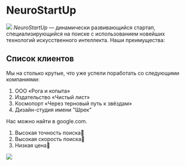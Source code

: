 # NeuroStartUp
![](https://netology-code.github.io/git-homeworks/introduction/assets/logo.png)
*NeuroStartUp* — динамически развивающийся стартап, специализирующийся на поиске с использованием новейших технологий искусственного интеллекта.
Наши преимущества:


## Список клиентов
Мы на столько крутые, что уже успели поработать со следующими компаниями:
1. ООО «Рога и копыта»
2. Издательство «Чистый лист»
3. Космопорт «Через терновый путь к звёздам»
4. Дизайн-студия имени "Шрек"


Нас можно найти в google.com. 

1. Высокая точность поиска🧭
2. Высокая скорость поиска🚀
3. Низкая цена🌠


![](https://get.wallhere.com/photo/abstract-3D-Abstract-futuristic-1705673.jpg)
